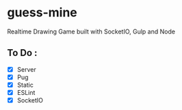 # guess-mine

Realtime Drawing Game built with SocketIO, Gulp and Node

## To Do :

- [x] Server
- [x] Pug
- [x] Static
- [x] ESLint
- [x] SocketIO
